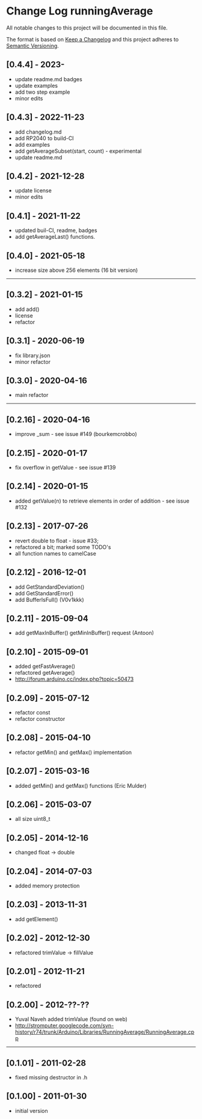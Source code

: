 # Change Log runningAverage

All notable changes to this project will be documented in this file.

The format is based on [Keep a Changelog](http://keepachangelog.com/)
and this project adheres to [Semantic Versioning](http://semver.org/).


## [0.4.4] - 2023-
- update readme.md badges
- update examples
- add two step example
- minor edits


## [0.4.3] - 2022-11-23
- add changelog.md
- add RP2040 to build-CI
- add examples
- add getAverageSubset(start, count) - experimental
- update readme.md

## [0.4.2] - 2021-12-28
- update license
- minor edits

## [0.4.1] - 2021-11-22
- updated buil-CI, readme, badges
- add getAverageLast() functions.

## [0.4.0] - 2021-05-18
- increase size above 256 elements (16 bit version)

----

## [0.3.2] - 2021-01-15
- add add()
- license
- refactor

## [0.3.1] - 2020-06-19
- fix library.json
- minor refactor

## [0.3.0] - 2020-04-16
- main refactor

----

## [0.2.16] - 2020-04-16
- improve \_sum - see issue #149 (bourkemcrobbo)

## [0.2.15] - 2020-01-17
- fix overflow in getValue - see issue #139


## [0.2.14] - 2020-01-15
- added getValue(n) to retrieve elements in order of addition - see issue #132

## [0.2.13] - 2017-07-26
- revert double to float - issue #33;
- refactored a bit; marked some TODO's
- all function names to camelCase

## [0.2.12] - 2016-12-01
- add GetStandardDeviation()
- add GetStandardError()
- add BufferIsFull()  (V0v1kkk)

## [0.2.11] - 2015-09-04
- add getMaxInBuffer() getMinInBuffer() request (Antoon)

## [0.2.10] - 2015-09-01
- added getFastAverage()
- refactored getAverage()
- http://forum.arduino.cc/index.php?topic=50473

## [0.2.09] - 2015-07-12
- refactor const
- refactor constructor

## [0.2.08] - 2015-04-10
- refactor getMin() and getMax() implementation

## [0.2.07] - 2015-03-16
- added getMin() and getMax() functions (Eric Mulder)

## [0.2.06] - 2015-03-07
- all size uint8_t

## [0.2.05] - 2014-12-16
- changed float -> double

## [0.2.04] - 2014-07-03
- added memory protection

## [0.2.03] - 2013-11-31
- add getElement()

## [0.2.02] - 2012-12-30
- refactored trimValue -> fillValue

## [0.2.01] - 2012-11-21
- refactored

## [0.2.00] - 2012-??-??  
- Yuval Naveh added trimValue (found on web)
- http://stromputer.googlecode.com/svn-history/r74/trunk/Arduino/Libraries/RunningAverage/RunningAverage.cpp

----

## [0.1.01] - 2011-02-28
- fixed missing destructor in .h

## [0.1.00] - 2011-01-30
- initial version

